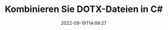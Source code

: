 ---
############################# Static ############################
layout: "auto-gen-merger"
date: 2022-09-19T14:09:27
draft: false
otherformats: epub html mht mhtml odp ods odt one otp ott pdf pps ppsx ppt pptx rtf

############################# Head ############################
head_title: "Kombinieren Sie DOTX-Dateien in C# | DOTX Fusion"
head_description: "Kombinieren Sie mehrere DOTX-Dateien in einer einzigen Datei mithilfe der C# .NET Documents Merger API. Kombinieren Sie bestimmte Seiten oder Seitenbereiche aus verschiedenen Dokumenten zu einem einzigen Dokument."

############################# Header ############################
title: "Kombinieren Sie DOTX-Dateien in C#"
description: "Kombinieren Sie DOTX mit ein paar Zeilen .NET-Code."
bg_image: "https://cms.admin.containerize.com/templates/aspose/App_Themes/V3/images/bg/header1.png"
bg_overlay: false
button:
    enable: true
    icon: "fas fa-arrow-down"
    label: "Download kostenlose Testversion"
    link: "https://downloads.groupdocs.com/merger/net"

############################# SubMenu ############################
submenu:
    enable: true

    left:
        img_alt: "GroupDocs.Merger for .NET"
        image: "https://cms.admin.containerize.com/templates/groupdocs/images/product-logos/90x90-noborder/groupdocs-merger-net.png"
        product: "GroupDocs.Merger"
        platform: ".NET"

    middle:
        button:

            # button loop
            - link: "https://apireference.groupdocs.com/merger/net"
              text: "API-Referenz"

            # button loop
            - link: "https://github.com/groupdocs-merger"
              text: "Codebeispiele"

            # button loop
            - link: "https://products.groupdocs.app/merger/family"
              text: "Live-Demos"

            # button loop
            - link: "https://purchase.groupdocs.com/pricing/merger/net"
              text: "Preisgestaltung"

    right:
        link_download: "https://downloads.groupdocs.com/merger"
        link_learn: "https://docs.groupdocs.com/merger/net"
        link_buy: "https://purchase.groupdocs.com"

############################# About ############################
about:
    enable: true
    title: "Über die GroupDocs.Merger for .NET-API"
    content: |
        [GroupDocs.Merger for .NET](/de/merger/net/) bietet eine bequeme Lösung zum Kombinieren mehrerer PDF-, Microsoft Office- (Word, Excel, PowerPoint, OneNote), OpenDocument-, HTML-, Bilder- und viele andere Dokumente in einer einzigen Datei innerhalb von .NET-Anwendungen. GroupDocs.Merger erspart Ihnen viel Aufwand, da Sie DOTX-Dokumente kombinieren dürfen - es ist nicht erforderlich, Software, Desktop-Anwendungen oder Plugins von Drittanbietern zu installieren. Jetzt ist es unnötig, Ihre Zeit zu verschwenden und Dateien manuell zu kombinieren! Die Mission von GroupDocs ist es, die beste Qualität bereitzustellen und die Workflows zur Dokumentenverarbeitung zu vereinfachen.
        
        GroupDocs.Merger API ist die richtige Wahl für Unternehmenslösungen, die Funktionen zum Kombinieren von Dateien benötigen. Diese APIs werden auf allen wichtigen Betriebssystemen und Plattformen einschließlich .NET Framework, .NET Standard, .NET Core, Mono gut unterstützt.

############################# Steps ############################
steps:
    enable: true
    title_left: "So kombinieren Sie mehrere DOTX-Dateien"
    content_left: |
        [GroupDocs.Merger for .NET](/de/merger/net/) macht es .NET-Entwicklern einfach, zwei oder mehr DOTX-Dateien in ihren Anwendungen zu kombinieren, indem sie eine paar einfache Schritte.
        
        * Erstellen Sie eine neue Instanz von **Merger** und übergeben Sie den Pfad des Quelldokuments als Konstruktorparameter.
        * Rufen Sie **Join** der **Merger**-Klasse auf und übergeben Sie den zweiten Quelldokumentpfad.
        * Rufen Sie **Save** der Klasse **Merger** auf, um das zusammengeführte Dokument zu speichern.

    title_right: "System Anforderungen"
    content_right: |
        GroupDocs.Merger for .NET-APIs werden auf allen wichtigen Plattformen und Betriebssystemen unterstützt. Bevor Sie den folgenden Code ausführen, stellen Sie bitte sicher, dass die folgenden Voraussetzungen auf Ihrem System installiert sind.

        * Betriebssysteme: Microsoft Windows, Linux, MacOS
        * Entwicklungsumgebungen: Visual Studio, Xamarin, MonoDevelop
        * Rahmen: .NET Framework, .NET Standard, .NET Core, Mono
        * Laden Sie die neueste Version von GroupDocs.Merger for .NET von [NuGet](https://www.nuget.org/packages/groupdocs.merger) herunter
         
    code: |
     {{% merger/additional-styles %}}
     {{< merger/code-merger title="So kombinieren Sie DOTX-Dateien mit C#-Beispielcode">}}

        ```csharp    
        // Kombinieren Sie DOTX-Dateien mit der GroupDocs.Merger-API
        // Merger mit Eingabedokument DOTX instanziieren
        using (Merger merger = new Merger("input1.dotx"))
          {
            // Rufen Sie die Join-Methode der Merger-Klasseninstanz auf und übergeben Sie den zweiten Quelldokumentpfad
            merger.Join("input2.dotx");
    
            // Rufen Sie die Save-Methode der Merger-Klasseninstanz auf, um das zusammengeführte Dokument zu speichern
            merger.Save("merged-file.dotx");
          }
        ```
     {{< /merger/code-merger >}}

############################# Demos ############################
demos:
    enable: true
    title: "Live-Demos - Online-App zum Kombinieren von Dokumenten"
    content: |
       Kombinieren Sie jetzt mehr als eine DOTX-Datei, indem Sie die Website [GroupDocs.Merger Live Demos](https://products.groupdocs.app/merger/family) besuchen.
       Die Live-Demo hat die folgenden Vorteile.
        
############################# About Formats ############################
about_formats:
    enable: true

############################# More Formats ############################
more_formats:
    enable: true
    title: "Zusammenführen anderer Dokumentformate"
    content: |
        .NET dokumentiert Fusions-API für Dateiformate und Bilder. Kombinieren Sie einige der gängigen Dokumentformate wie unten angegeben.

############################# Back to top ###############################
back_to_top:
    enable: true
---